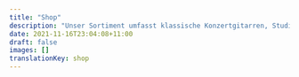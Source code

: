 ```yaml
---
title: "Shop"
description: "Unser Sortiment umfasst klassische Konzertgitarren, Studio-Gitarren sowie Dowina-Gitarren, einschließlich passendem Zubehör."
date: 2021-11-16T23:04:08+11:00
draft: false
images: []
translationKey: shop
---
```

